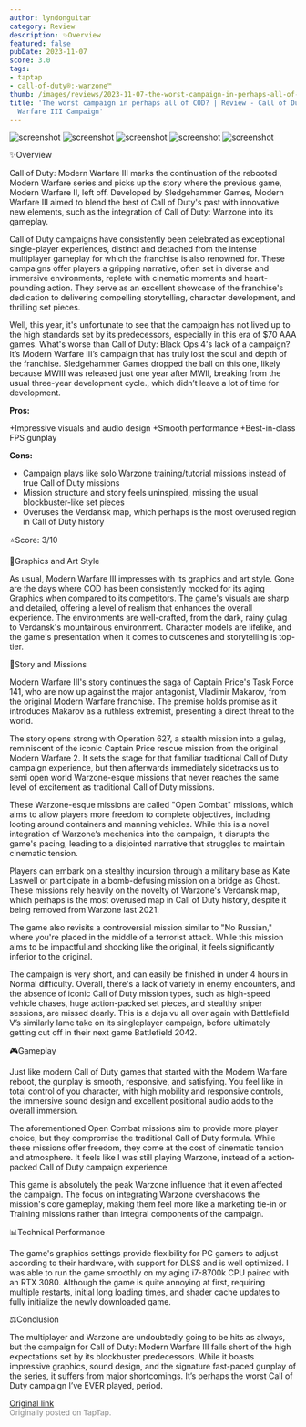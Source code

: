 ```yaml
---
author: lyndonguitar
category: Review
description: ✨Overview
featured: false
pubDate: 2023-11-07
score: 3.0
tags:
- taptap
- call-of-duty®:-warzone™
thumb: /images/reviews/2023-11-07-the-worst-campaign-in-perhaps-all-of-cod--review---call-of-duty-modern-warfare-iii-campai-0.avif
title: 'The worst campaign in perhaps all of COD? | Review - Call of Duty: Modern
  Warfare III Campaign'
---
```


<div class="gallery">
  <img src="/images/reviews/2023-11-07-the-worst-campaign-in-perhaps-all-of-cod--review---call-of-duty-modern-warfare-iii-campai-0.avif" alt="screenshot" />
  <img src="/images/reviews/2023-11-07-the-worst-campaign-in-perhaps-all-of-cod--review---call-of-duty-modern-warfare-iii-campai-1.avif" alt="screenshot" />
  <img src="/images/reviews/2023-11-07-the-worst-campaign-in-perhaps-all-of-cod--review---call-of-duty-modern-warfare-iii-campai-2.avif" alt="screenshot" />
  <img src="/images/reviews/2023-11-07-the-worst-campaign-in-perhaps-all-of-cod--review---call-of-duty-modern-warfare-iii-campai-3.avif" alt="screenshot" />
  <img src="/images/reviews/2023-11-07-the-worst-campaign-in-perhaps-all-of-cod--review---call-of-duty-modern-warfare-iii-campai-4.avif" alt="screenshot" />
</div>

✨Overview

Call of Duty: Modern Warfare III marks the continuation of the rebooted Modern Warfare series and picks up the story where the previous game, Modern Warfare II, left off. Developed by Sledgehammer Games, Modern Warfare III aimed to blend the best of Call of Duty's past with innovative new elements, such as the integration of Call of Duty: Warzone into its gameplay.

Call of Duty campaigns have consistently been celebrated as exceptional single-player experiences, distinct and detached from the intense multiplayer gameplay for which the franchise is also renowned for. These campaigns offer players a gripping narrative, often set in diverse and immersive environments, replete with cinematic moments and heart-pounding action. They serve as an excellent showcase of the franchise's dedication to delivering compelling storytelling, character development, and thrilling set pieces.

Well, this year, it's unfortunate to see that the campaign has not lived up to the high standards set by its predecessors, especially in this era of $70 AAA games. What's worse than Call of Duty: Black Ops 4's lack of a campaign? It’s Modern Warfare III’s campaign that has truly lost the soul and depth of the franchise. Sledgehammer Games dropped the ball on this one, likely because MWIII was released just one year after MWII, breaking from the usual three-year development cycle., which didn’t leave a lot of time for development.


**Pros:**


+Impressive visuals and audio design
+Smooth performance
+Best-in-class FPS gunplay


**Cons:**
- Campaign plays like solo Warzone training/tutorial missions instead of true Call of Duty missions
- Mission structure and story feels uninspired, missing the usual blockbuster-like set pieces
- Overuses the Verdansk map, which perhaps is the most overused region in Call of Duty history


⭐️Score: 3/10

🎨Graphics and Art Style

As usual, Modern Warfare III impresses with its graphics and art style. Gone are the days where COD has been consistently mocked for its aging Graphics when compared to its competitors. The game's visuals are sharp and detailed, offering a level of realism that enhances the overall experience. The environments are well-crafted, from the dark, rainy gulag to Verdansk's mountainous environment. Character models are lifelike, and the game's presentation when it comes to cutscenes and storytelling is top-tier.

📖Story and Missions

Modern Warfare III's story continues the saga of Captain Price's Task Force 141, who are now up against the major antagonist, Vladimir Makarov, from the original Modern Warfare franchise. The premise holds promise as it introduces Makarov as a ruthless extremist, presenting a direct threat to the world.

The story opens strong with Operation 627, a stealth mission into a gulag, reminiscent of the iconic Captain Price rescue mission from the original Modern Warfare 2. It sets the stage for that familiar traditional Call of Duty campaign experience, but then afterwards immediately sidetracks us to semi open world Warzone-esque missions that never reaches the same level of excitement as traditional Call of Duty missions.

These Warzone-esque missions are called "Open Combat" missions, which aims to allow players more freedom to complete objectives, including looting around containers and manning vehicles. While this is a novel integration of Warzone’s mechanics into the campaign, it disrupts the game's pacing, leading to a disjointed narrative that struggles to maintain cinematic tension.

Players can embark on a stealthy incursion through a military base as Kate Laswell or participate in a bomb-defusing mission on a bridge as Ghost. These missions rely heavily on the novelty of Warzone's Verdansk map, which perhaps is the most overused map in Call of Duty history, despite it being removed from Warzone last 2021.

The game also revisits a controversial mission similar to "No Russian," where you're placed in the middle of a terrorist attack. While this mission aims to be impactful and shocking like the original, it feels significantly inferior to the original.

The campaign is very short, and can easily be finished in under 4 hours in Normal difficulty. Overall, there's a lack of variety in enemy encounters, and the absence of iconic Call of Duty mission types, such as high-speed vehicle chases, huge action-packed set pieces, and stealthy sniper sessions, are missed dearly. This is a deja vu all over again with Battlefield V’s similarly lame take on its singleplayer campaign, before ultimately getting cut off in their next game Battlefield 2042.

🎮Gameplay

Just like modern Call of Duty games that started with the Modern Warfare reboot, the gunplay is smooth, responsive, and satisfying. You feel like in total control of you character, with high mobility and responsive controls, the immersive sound design and excellent positional audio adds to the overall immersion.

The aforementioned Open Combat missions aim to provide more player choice, but they compromise the traditional Call of Duty formula. While these missions offer freedom, they come at the cost of cinematic tension and atmosphere. It feels like I was still playing Warzone, instead of a action-packed Call of Duty campaign experience. 

This game is absolutely the peak Warzone influence that it even affected the campaign. The focus on integrating Warzone overshadows the mission's core gameplay, making them feel more like a marketing tie-in or Training missions rather than integral components of the campaign.

📊Technical Performance

The game's graphics settings provide flexibility for PC gamers to adjust according to their hardware, with support for DLSS and is well optimized. I was able to run the game smoothly on my aging i7-8700k CPU paired with an RTX 3080. Although the game is quite annoying at first, requiring multiple restarts, initial long loading times, and shader cache updates to fully initialize the newly downloaded game.

⚖️Conclusion

The multiplayer and Warzone are undoubtedly going to be hits as always, but the campaign for Call of Duty: Modern Warfare III falls short of the high expectations set by its blockbuster predecessors. While it boasts impressive graphics, sound design, and the signature fast-paced gunplay of the series, it suffers from major shortcomings. It’s perhaps the worst Call of Duty campaign I’ve EVER played, period.

[Original link](https://www.taptap.io/post/6519285)<br><span style="font-size: 0.95em; color: #888;">Originally posted on TapTap.</span>